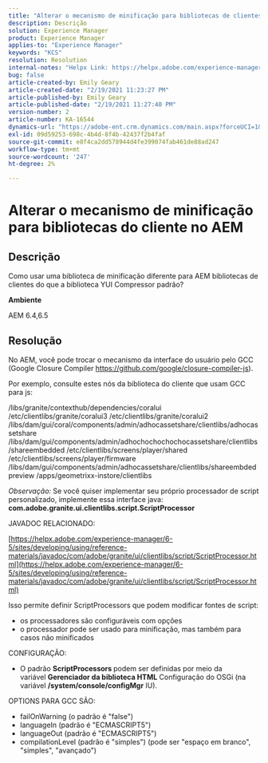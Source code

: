 ```yaml
---
title: "Alterar o mecanismo de minificação para bibliotecas de clientes em AEM"
description: Descrição
solution: Experience Manager
product: Experience Manager
applies-to: "Experience Manager"
keywords: "KCS"
resolution: Resolution
internal-notes: "Helpx Link: https://helpx.adobe.com/experience-manager/kb/how-to-change-the-minification-engine-for-client-libraries-in-AEM.html"
bug: false
article-created-by: Emily Geary
article-created-date: "2/19/2021 11:23:27 PM"
article-published-by: Emily Geary
article-published-date: "2/19/2021 11:27:40 PM"
version-number: 2
article-number: KA-16544
dynamics-url: "https://adobe-ent.crm.dynamics.com/main.aspx?forceUCI=1&pagetype=entityrecord&etn=knowledgearticle&id=841cea73-0973-eb11-a812-00224809aac7"
exl-id: 09d59253-698c-4b4d-8f4b-42437f2b4faf
source-git-commit: e8f4ca2dd578944d4fe399074fab461de88ad247
workflow-type: tm+mt
source-wordcount: '247'
ht-degree: 2%

---
```


# Alterar o mecanismo de minificação para bibliotecas do cliente no AEM

## Descrição


Como usar uma biblioteca de minificação diferente para AEM bibliotecas de clientes do que a biblioteca YUI Compressor padrão?

<b>Ambiente</b>

AEM 6.4,6.5


## Resolução


No AEM, você pode trocar o mecanismo da interface do usuário pelo GCC (Google Closure Compiler https://github.com/google/closure-compiler-js).

Por exemplo, consulte estes nós da biblioteca do cliente que usam GCC para js:

/libs/granite/contexthub/dependencies/coralui /etc/clientlibs/granite/coralui3 /etc/clientlibs/granite/coralui2 /libs/dam/gui/coral/components/admin/adhocassetshare/clientlibs/adhocassetshare /libs/dam/gui/components/admin/adhochochochochocassetshare/clientlibs/shareembedded /etc/clientlibs/screens/player/shared /etc/clientlibs/screens/player/firmware /libs/dam/gui/components/admin/adhocassetshare/clientlibs/shareembdedpreview /apps/geometrixx-instore/clientlibs



*Observação:* Se você quiser implementar seu próprio processador de script personalizado, implemente essa interface java: <b>com.adobe.granite.ui.clientlibs.script.ScriptProcessor</b>



JAVADOC RELACIONADO:

[https://helpx.adobe.com/experience-manager/6-5/sites/developing/using/reference-materials/javadoc/com/adobe/granite/ui/clientlibs/script/ScriptProcessor.html](https://helpx.adobe.com/experience-manager/6-5/sites/developing/using/reference-materials/javadoc/com/adobe/granite/ui/clientlibs/script/ScriptProcessor.html)

Isso permite definir ScriptProcessors que podem modificar fontes de script:

- os processadores são configuráveis com opções
- o processador pode ser usado para minificação, mas também para casos não minificados




CONFIGURAÇÃO:

- O padrão <b>ScriptProcessors </b>podem ser definidas por meio da variável <b>Gerenciador da biblioteca HTML</b> Configuração do OSGi (na variável <b>/system/console/configMgr</b> IU).




OPTIONS PARA GCC SÃO:

- failOnWarning (o padrão é &quot;false&quot;)
- languageIn (padrão é &quot;ECMASCRIPT5&quot;)
- languageOut (padrão é &quot;ECMASCRIPT5&quot;)
- compilationLevel (padrão é &quot;simples&quot;) (pode ser &quot;espaço em branco&quot;, &quot;simples&quot;, &quot;avançado&quot;)
